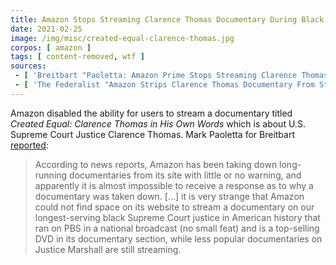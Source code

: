 ```yaml
---
title: Amazon Stops Streaming Clarence Thomas Documentary During Black History Month
date: 2021-02-25
image: /img/misc/created-equal-clarence-thomas.jpg
corpos: [ amazon ]
tags: [ content-removed, wtf ]
sources:
 - [ 'Breitbart "Paoletta: Amazon Prime Stops Streaming Clarence Thomas Documentary During Black History Month" by Mark Paoletta (25 Feb 2021)', 'archive.is/aYiE5' ]
 - [ 'The Federalist "Amazon Strips Clarence Thomas Documentary From Streaming Service During Black History Month" by Tristan Justice (26 Feb 2021)', 'archive.is/dmpet' ]
---
```


Amazon disabled the ability for users to stream a documentary titled _Created
Equal: Clarence Thomas in His Own Words_ which is about U.S. Supreme Court
Justice Clarence Thomas. Mark Paoletta for Breitbart
[reported](https://archive.is/aYiE5#selection-609.0-609.674):

> According to news reports, Amazon has been taking down long-running
> documentaries from its site with little or no warning, and apparently it is
> almost impossible to receive a response as to why a documentary was taken
> down. [...] it is very strange that Amazon could not find space on its
> website to stream a documentary on our longest-serving black Supreme Court
> justice in American history that ran on PBS in a national broadcast (no small
> feat) and is a top-selling DVD in its documentary section, while less popular
> documentaries on Justice Marshall are still streaming.
